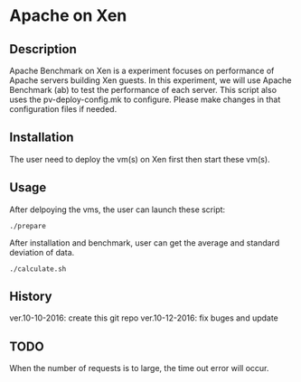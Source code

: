 # Apache on Xen

## Description

Apache Benchmark on Xen is a experiment focuses on performance of Apache servers building Xen guests. In this experiment, we will use Apache Benchmark (ab) to test the performance of each server. This script also uses the pv-deploy-config.mk to configure. Please make changes in that configuration files if needed.

## Installation
The user need to deploy the vm(s) on Xen first then start these vm(s).

## Usage

After delpoying the vms, the user can launch these script:

```
./prepare
```
After installation and benchmark, user can get the 
average and standard deviation of data.
```
./calculate.sh
```
## History

ver.10-10-2016: create this git repo
ver.10-12-2016: fix buges and update  

## TODO
When the number of requests is to large, the time 
out error will occur.




